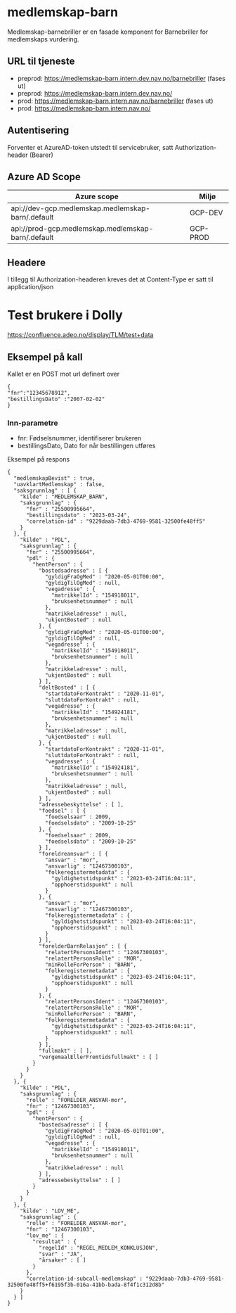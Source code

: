 # medlemskap-barn
Medlemskap-barnebriller er en fasade komponent for Barnebriller for medlemskaps vurdering.



## URL til tjeneste
* preprod: https://medlemskap-barn.intern.dev.nav.no/barnebriller (fases ut)
* preprod: https://medlemskap-barn.intern.dev.nav.no/
* prod: https://medlemskap-barn.intern.nav.no/barnebriller (fases ut)
* prod: https://medlemskap-barn.intern.nav.no/

## Autentisering
Forventer et AzureAD-token utstedt til servicebruker, satt Authorization-header (Bearer)

## Azure AD Scope
| Azure scope                                                | Miljø    |
|------------------------------------------------------------|----------|
| api://dev-gcp.medlemskap.medlemskap-barn/.default  | GCP-DEV  |
| api://prod-gcp.medlemskap.medlemskap-barn/.default | GCP-PROD |

## Headere
I tillegg til Authorization-headeren kreves det at Content-Type er satt til application/json


# Test brukere i Dolly
https://confluence.adeo.no/display/TLM/test+data

## Eksempel på kall

Kallet er en POST mot url definert over

```
{
"fnr":"12345678912",
"bestillingsDato" :"2007-02-02"
}
```

### Inn-parametre
* fnr: Fødselsnummer, identifiserer brukeren
* bestillingsDato, Dato for når bestillingen utføres

Eksempel på respons 
```
{
  "medlemskapBevist" : true,
  "uavklartMedlemskap" : false,
  "saksgrunnlag" : [ {
    "kilde" : "MEDLEMSKAP_BARN",
    "saksgrunnlag" : {
      "fnr" : "25500995664",
      "bestillingsdato" : "2023-03-24",
      "correlation-id" : "9229daab-7db3-4769-9581-32500fe48ff5"
    }
  }, {
    "kilde" : "PDL",
    "saksgrunnlag" : {
      "fnr" : "25500995664",
      "pdl" : {
        "hentPerson" : {
          "bostedsadresse" : [ {
            "gyldigFraOgMed" : "2020-05-01T00:00",
            "gyldigTilOgMed" : null,
            "vegadresse" : {
              "matrikkelId" : "154918011",
              "bruksenhetsnummer" : null
            },
            "matrikkeladresse" : null,
            "ukjentBosted" : null
          }, {
            "gyldigFraOgMed" : "2020-05-01T00:00",
            "gyldigTilOgMed" : null,
            "vegadresse" : {
              "matrikkelId" : "154918011",
              "bruksenhetsnummer" : null
            },
            "matrikkeladresse" : null,
            "ukjentBosted" : null
          } ],
          "deltBosted" : [ {
            "startdatoForKontrakt" : "2020-11-01",
            "sluttdatoForKontrakt" : null,
            "vegadresse" : {
              "matrikkelId" : "154924181",
              "bruksenhetsnummer" : null
            },
            "matrikkeladresse" : null,
            "ukjentBosted" : null
          }, {
            "startdatoForKontrakt" : "2020-11-01",
            "sluttdatoForKontrakt" : null,
            "vegadresse" : {
              "matrikkelId" : "154924181",
              "bruksenhetsnummer" : null
            },
            "matrikkeladresse" : null,
            "ukjentBosted" : null
          } ],
          "adressebeskyttelse" : [ ],
          "foedsel" : [ {
            "foedselsaar" : 2009,
            "foedselsdato" : "2009-10-25"
          }, {
            "foedselsaar" : 2009,
            "foedselsdato" : "2009-10-25"
          } ],
          "foreldreansvar" : [ {
            "ansvar" : "mor",
            "ansvarlig" : "12467300103",
            "folkeregistermetadata" : {
              "gyldighetstidspunkt" : "2023-03-24T16:04:11",
              "opphoerstidspunkt" : null
            }
          }, {
            "ansvar" : "mor",
            "ansvarlig" : "12467300103",
            "folkeregistermetadata" : {
              "gyldighetstidspunkt" : "2023-03-24T16:04:11",
              "opphoerstidspunkt" : null
            }
          } ],
          "forelderBarnRelasjon" : [ {
            "relatertPersonsIdent" : "12467300103",
            "relatertPersonsRolle" : "MOR",
            "minRolleForPerson" : "BARN",
            "folkeregistermetadata" : {
              "gyldighetstidspunkt" : "2023-03-24T16:04:11",
              "opphoerstidspunkt" : null
            }
          }, {
            "relatertPersonsIdent" : "12467300103",
            "relatertPersonsRolle" : "MOR",
            "minRolleForPerson" : "BARN",
            "folkeregistermetadata" : {
              "gyldighetstidspunkt" : "2023-03-24T16:04:11",
              "opphoerstidspunkt" : null
            }
          } ],
          "fullmakt" : [ ],
          "vergemaalEllerFremtidsfullmakt" : [ ]
        }
      }
    }
  }, {
    "kilde" : "PDL",
    "saksgrunnlag" : {
      "rolle" : "FORELDER_ANSVAR-mor",
      "fnr" : "12467300103",
      "pdl" : {
        "hentPerson" : {
          "bostedsadresse" : [ {
            "gyldigFraOgMed" : "2020-05-01T01:00",
            "gyldigTilOgMed" : null,
            "vegadresse" : {
              "matrikkelId" : "154918011",
              "bruksenhetsnummer" : null
            },
            "matrikkeladresse" : null
          } ],
          "adressebeskyttelse" : [ ]
        }
      }
    }
  }, {
    "kilde" : "LOV_ME",
    "saksgrunnlag" : {
      "rolle" : "FORELDER_ANSVAR-mor",
      "fnr" : "12467300103",
      "lov_me" : {
        "resultat" : {
          "regelId" : "REGEL_MEDLEM_KONKLUSJON",
          "svar" : "JA",
          "årsaker" : [ ]
        }
      },
      "correlation-id-subcall-medlemskap" : "9229daab-7db3-4769-9581-32500fe48ff5+f6195f3b-016a-41bb-bada-8f4f1c312d8b"
    }
  } ]
}
```
